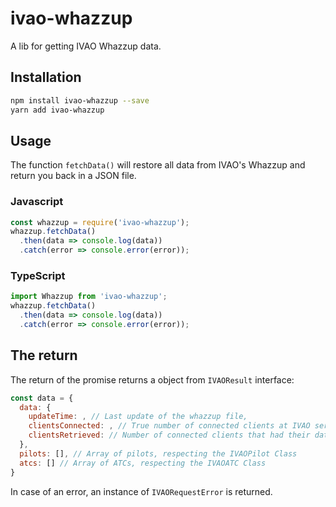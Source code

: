 # ivao-whazzup
A lib for getting IVAO Whazzup data.

## Installation 
```sh
npm install ivao-whazzup --save
yarn add ivao-whazzup
```

## Usage
The function `fetchData()` will restore all data from IVAO's Whazzup and return you back in a JSON file.

### Javascript
```javascript
const whazzup = require('ivao-whazzup');
whazzup.fetchData()
  .then(data => console.log(data))
  .catch(error => console.error(error));
```

### TypeScript
```typescript
import Whazzup from 'ivao-whazzup';
whazzup.fetchData()
  .then(data => console.log(data))
  .catch(error => console.error(error));
```

## The return
The return of the promise returns a object from `IVAOResult` interface:
```javascript
const data = {
  data: {
    updateTime: , // Last update of the whazzup file,
    clientsConnected: , // True number of connected clients at IVAO servers
    clientsRetrieved: // Number of connected clients that had their data got by the module
  },
  pilots: [], // Array of pilots, respecting the IVAOPilot Class
  atcs: [] // Array of ATCs, respecting the IVAOATC Class
}
```
In case of an error, an instance of `IVAORequestError` is returned.